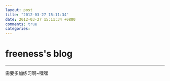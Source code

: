 ```yaml
---
layout: post
title: "2012-03-27 15:11:34"
date: 2012-03-27 15:11:34 +0800
comments: true
categories: 
---
```


# freeness's blog

----------

>
需要多加练习啊~嘿嘿